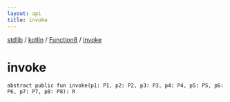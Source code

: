 ```yaml
---
layout: api
title: invoke
---
```

[stdlib](../../index.html) / [kotlin](../index.html) / [Function8](index.html) / [invoke](invoke.html)

# invoke

```
abstract public fun invoke(p1: P1, p2: P2, p3: P3, p4: P4, p5: P5, p6: P6, p7: P7, p8: P8): R
```
